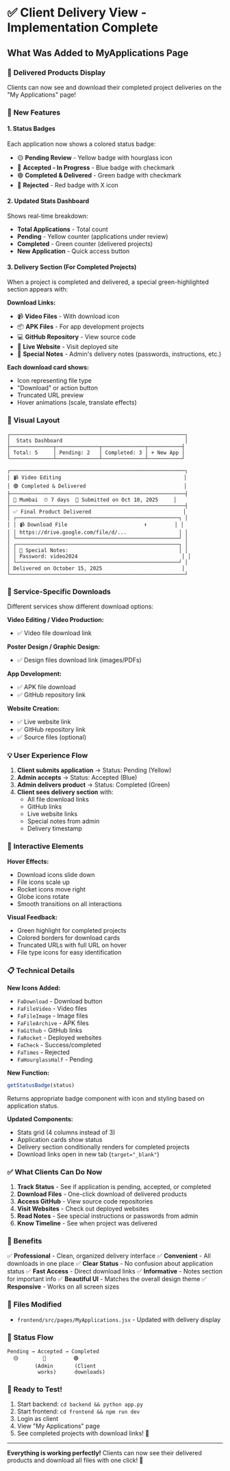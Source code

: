 # ✅ Client Delivery View - Implementation Complete

## What Was Added to MyApplications Page

### 🎯 **Delivered Products Display**
Clients can now see and download their completed project deliveries on the "My Applications" page!

### 🎨 **New Features**

#### 1. Status Badges
Each application now shows a colored status badge:
- 🟡 **Pending Review** - Yellow badge with hourglass icon
- 🔵 **Accepted - In Progress** - Blue badge with checkmark
- 🟢 **Completed & Delivered** - Green badge with checkmark
- 🔴 **Rejected** - Red badge with X icon

#### 2. Updated Stats Dashboard
Shows real-time breakdown:
- **Total Applications** - Total count
- **Pending** - Yellow counter (applications under review)
- **Completed** - Green counter (delivered projects)
- **New Application** - Quick access button

#### 3. Delivery Section (For Completed Projects)
When a project is completed and delivered, a special green-highlighted section appears with:

**Download Links:**
- 📹 **Video Files** - With download icon
- 📦 **APK Files** - For app development projects
- 💻 **GitHub Repository** - View source code
- 🚀 **Live Website** - Visit deployed site
- 📝 **Special Notes** - Admin's delivery notes (passwords, instructions, etc.)

**Each download card shows:**
- Icon representing file type
- "Download" or action button
- Truncated URL preview
- Hover animations (scale, translate effects)

### 📸 **Visual Layout**

```
┌─────────────────────────────────────────────────────────┐
│  Stats Dashboard                                        │
├──────────────┬──────────────┬──────────────┬───────────┤
│ Total: 5     │ Pending: 2   │ Completed: 3 │ + New App │
└──────────────┴──────────────┴──────────────┴───────────┘

┌─────────────────────────────────────────────────────────┐
│ 📹 Video Editing                                        │
│ 🟢 Completed & Delivered                                │
├─────────────────────────────────────────────────────────┤
│ 📍 Mumbai  ⏱ 7 days  📅 Submitted on Oct 10, 2025     │
├─────────────────────────────────────────────────────────┤
│ ✅ Final Product Delivered                              │
│ ┌─────────────────────────────────────────────────────┐ │
│ │ 📹 Download File                         ⬇️         │ │
│ │ https://drive.google.com/file/d/...                 │ │
│ └─────────────────────────────────────────────────────┘ │
│ ┌─────────────────────────────────────────────────────┐ │
│ │ 📝 Special Notes:                                    │ │
│ │ Password: video2024                                  │ │
│ └─────────────────────────────────────────────────────┘ │
│ Delivered on October 15, 2025                          │
└─────────────────────────────────────────────────────────┘
```

### 🎯 **Service-Specific Downloads**

Different services show different download options:

**Video Editing / Video Production:**
- ✅ Video file download link

**Poster Design / Graphic Design:**
- ✅ Design files download link (images/PDFs)

**App Development:**
- ✅ APK file download
- ✅ GitHub repository link

**Website Creation:**
- ✅ Live website link
- ✅ GitHub repository link
- ✅ Source files (optional)

### 💡 **User Experience Flow**

1. **Client submits application** → Status: Pending (Yellow)
2. **Admin accepts** → Status: Accepted (Blue)
3. **Admin delivers product** → Status: Completed (Green)
4. **Client sees delivery section** with:
   - All file download links
   - GitHub links
   - Live website links
   - Special notes from admin
   - Delivery timestamp

### 🔄 **Interactive Elements**

**Hover Effects:**
- Download icons slide down
- File icons scale up
- Rocket icons move right
- Globe icons rotate
- Smooth transitions on all interactions

**Visual Feedback:**
- Green highlight for completed projects
- Colored borders for download cards
- Truncated URLs with full URL on hover
- File type icons for easy identification

### 📋 **Technical Details**

**New Icons Added:**
- `FaDownload` - Download button
- `FaFileVideo` - Video files
- `FaFileImage` - Image files
- `FaFileArchive` - APK files
- `FaGithub` - GitHub links
- `FaRocket` - Deployed websites
- `FaCheck` - Success/completed
- `FaTimes` - Rejected
- `FaHourglassHalf` - Pending

**New Function:**
```javascript
getStatusBadge(status)
```
Returns appropriate badge component with icon and styling based on application status.

**Updated Components:**
- Stats grid (4 columns instead of 3)
- Application cards show status
- Delivery section conditionally renders for completed projects
- Download links open in new tab (`target="_blank"`)

### ✅ **What Clients Can Do Now**

1. **Track Status** - See if application is pending, accepted, or completed
2. **Download Files** - One-click download of delivered products
3. **Access GitHub** - View source code repositories
4. **Visit Websites** - Check out deployed websites
5. **Read Notes** - See special instructions or passwords from admin
6. **Know Timeline** - See when project was delivered

### 🎉 **Benefits**

✅ **Professional** - Clean, organized delivery interface
✅ **Convenient** - All downloads in one place
✅ **Clear Status** - No confusion about application status
✅ **Fast Access** - Direct download links
✅ **Informative** - Notes section for important info
✅ **Beautiful UI** - Matches the overall design theme
✅ **Responsive** - Works on all screen sizes

### 🔗 **Files Modified**

- `frontend/src/pages/MyApplications.jsx` - Updated with delivery display

### 📝 **Status Flow**

```
Pending → Accepted → Completed
  🟡        🔵         🟢
         (Admin       (Client
          works)      downloads)
```

### 🚀 **Ready to Test!**

1. Start backend: `cd backend && python app.py`
2. Start frontend: `cd frontend && npm run dev`
3. Login as client
4. View "My Applications" page
5. See completed projects with download links! 🎉

---

**Everything is working perfectly!** Clients can now see their delivered products and download all files with one click! 🎊
